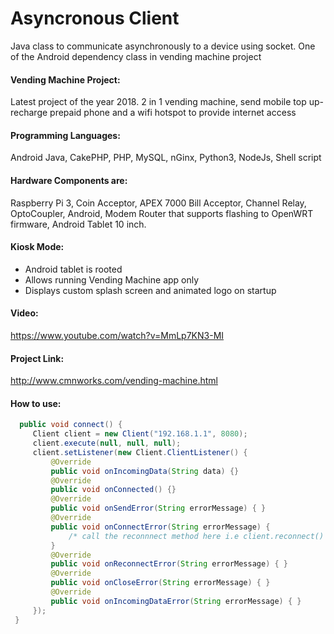 # Asyncronous Client
Java class to communicate asynchronously to a device using socket. One of the Android dependency class in  vending machine project

#### Vending Machine Project:
Latest project of the year 2018. 2 in 1 vending machine, send mobile top up-recharge prepaid phone and a wifi hotspot to provide internet access

#### Programming Languages:
Android Java, CakePHP, PHP, MySQL, nGinx, Python3, NodeJs, Shell script

#### Hardware Components are: 
Raspberry Pi 3, Coin Acceptor, APEX 7000 Bill Acceptor, Channel Relay, OptoCoupler, Android, Modem Router that supports flashing to OpenWRT firmware, Android Tablet 10 inch.

#### Kiosk Mode:
+ Android tablet is rooted
+ Allows running Vending Machine app only
+ Displays custom splash screen and animated logo on startup

#### Video:
https://www.youtube.com/watch?v=MmLp7KN3-MI

#### Project Link:
http://www.cmnworks.com/vending-machine.html

#### How to use:

   ```java
     public void connect() {
        Client client = new Client("192.168.1.1", 8080);
        client.execute(null, null, null);
        client.setListener(new Client.ClientListener() {
            @Override
            public void onIncomingData(String data) {}
            @Override
            public void onConnected() {}
            @Override
            public void onSendError(String errorMessage) { }
            @Override
            public void onConnectError(String errorMessage) {
                /* call the reconnnect method here i.e client.reconnect() */
            }
            @Override
            public void onReconnectError(String errorMessage) { }
            @Override
            public void onCloseError(String errorMessage) { }
            @Override
            public void onIncomingDataError(String errorMessage) { }
        });
    }


